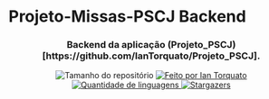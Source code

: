 <h1> Projeto-Missas-PSCJ Backend </h1>
 <h3 align="center"> Backend da aplicação (Projeto_PSCJ)[https://github.com/IanTorquato/Projeto_PSCJ]. </h3>

<p align="center">
  <img alt="Tamanho do repositório" src="https://img.shields.io/github/repo-size/IanTorquato/Projeto_PSCJ">
  
  <a href="https://www.instagram.com/ian_1408/">
    <img alt="Feito por Ian Torquato" src="https://img.shields.io/badge/made%20by-Ian%20Torquato-%2304D361">
  </a>
  
  <a href="https://github.com/IanTorquato/Projeto_PSCJ/search?l=typescript">
    <img alt="Quantidade de linguagens" src="https://img.shields.io/github/languages/count/IanTorquato/Projeto_PSCJ">
  </a>
  
  <a href="https://github.com/IanTorquato/Ecoleta-Rocketseat-NLW/stargazers">
    <img alt="Stargazers" src="https://img.shields.io/github/stars/IanTorquato/Projeto_PSCJ">
  </a>
</p>